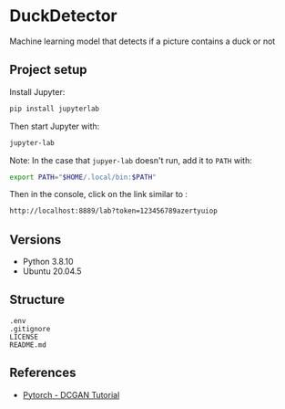 # DuckDetector
Machine learning model that detects if a picture contains a duck or not

## Project setup

Install Jupyter: 

```bash
pip install jupyterlab
```

Then start Jupyter with:

```bash
jupyter-lab
```

Note: In the case that `jupyer-lab` doesn't run, add it to `PATH` with:

```bash
export PATH="$HOME/.local/bin:$PATH"
```

Then in the console, click on the link similar to :

```bash
http://localhost:8889/lab?token=123456789azertyuiop
```

## Versions

* Python 3.8.10
* Ubuntu 20.04.5

## Structure

```
.env
.gitignore
LICENSE
README.md
```

## References

* [Pytorch - DCGAN Tutorial](https://pytorch.org/tutorials/beginner/dcgan_faces_tutorial.html)
